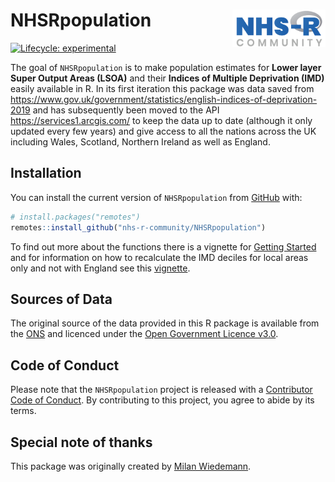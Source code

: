 
<!-- README.md is generated from README.Rmd. Please edit that file -->

# NHSRpopulation <a href='https://nhsrcommunity.com/'><img src='man/figures/logo.png' align="right" height="60" /></a>

<!-- badges: start -->

[![Lifecycle:
experimental](https://img.shields.io/badge/lifecycle-experimental-orange.svg)](https://lifecycle.r-lib.org/articles/stages.html#experimental)
<!-- badges: end -->

The goal of `NHSRpopulation` is to make population estimates for **Lower
layer Super Output Areas (LSOA)** and their **Indices of Multiple
Deprivation (IMD)** easily available in R. In its first iteration this
package was data saved from
<https://www.gov.uk/government/statistics/english-indices-of-deprivation-2019>
and has subsequently been moved to the API
<https://services1.arcgis.com/> to keep the data up to date (although it
only updated every few years) and give access to all the nations across
the UK including Wales, Scotland, Northern Ireland as well as England.

## Installation

You can install the current version of `NHSRpopulation` from
[GitHub](https://github.com/nhs-r-community/NHSRpopulation) with:

``` r
# install.packages("remotes")
remotes::install_github("nhs-r-community/NHSRpopulation")
```

To find out more about the functions there is a vignette for [Getting
Started](https://nhs-r-community.github.io/NHSRpopulation/articles/intro.html)
and for information on how to recalculate the IMD deciles for local
areas only and not with England see this
[vignette](https://nhs-r-community.github.io/NHSRpopulation/articles/calc-imd-ranks-within-la.html).

## Sources of Data

The original source of the data provided in this R package is available
from the
[ONS](https://www.ons.gov.uk/peoplepopulationandcommunity/populationandmigration/populationestimates/datasets/lowersuperoutputareamidyearpopulationestimates)
and licenced under the [Open Government Licence
v3.0](http://www.nationalarchives.gov.uk/doc/open-government-licence/version/3/).

## Code of Conduct

Please note that the `NHSRpopulation` project is released with a
[Contributor Code of
Conduct](https://contributor-covenant.org/version/2/0/CODE_OF_CONDUCT.html).
By contributing to this project, you agree to abide by its terms.

## Special note of thanks

This package was originally created by [Milan
Wiedemann](https://github.com/milanwiedemann).

